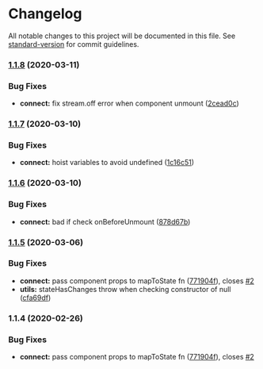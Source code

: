 # Changelog

All notable changes to this project will be documented in this file. See [standard-version](https://github.com/conventional-changelog/standard-version) for commit guidelines.

### [1.1.8](https://github.com/damusix/riot-meiosis/compare/v1.1.7...v1.1.8) (2020-03-11)


### Bug Fixes

* **connect:** fix stream.off error when component unmount ([2cead0c](https://github.com/damusix/riot-meiosis/commit/2cead0c3a30208867ec0f6532863a94226b543d3))

### [1.1.7](https://github.com/damusix/riot-meiosis/compare/v1.1.6...v1.1.7) (2020-03-10)


### Bug Fixes

* **connect:** hoist variables to avoid undefined ([1c16c51](https://github.com/damusix/riot-meiosis/commit/1c16c51d6053054f6b68eabf4a9986473699799c))

### [1.1.6](https://github.com/damusix/riot-meiosis/compare/v1.1.5...v1.1.6) (2020-03-10)


### Bug Fixes

* **connect:** bad if check onBeforeUnmount ([878d67b](https://github.com/damusix/riot-meiosis/commit/878d67b214b8ef7826119db7620c9b51262c9e4f))

### [1.1.5](https://github.com/damusix/riot-meiosis/compare/v1.1.3...v1.1.5) (2020-03-06)


### Bug Fixes

* **connect:** pass component props to mapToState fn ([771904f](https://github.com/damusix/riot-meiosis/commit/771904f19efde1e315f1d2c9f72f3e586644b02a)), closes [#2](https://github.com/damusix/riot-meiosis/issues/2)
* **utils:** stateHasChanges throw when checking constructor of null ([cfa69df](https://github.com/damusix/riot-meiosis/commit/cfa69df165278394c250e03c3a4a8c3788f16f0b))

### 1.1.4 (2020-02-26)


### Bug Fixes

* **connect:** pass component props to mapToState fn ([771904f](https://github.com/damusix/riot-meiosis/commit/771904f19efde1e315f1d2c9f72f3e586644b02a)), closes [#2](https://github.com/damusix/riot-meiosis/issues/2)
